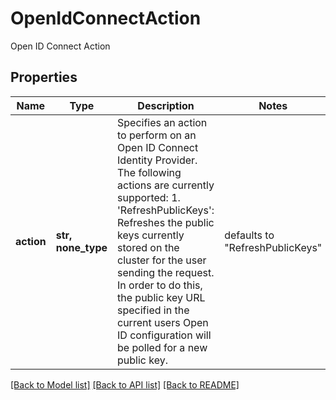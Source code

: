 # OpenIdConnectAction

Open ID Connect Action

## Properties
Name | Type | Description | Notes
------------ | ------------- | ------------- | -------------
**action** | **str, none_type** | Specifies an action to perform on an Open ID Connect Identity Provider. The following actions are currently supported: 1. &#39;RefreshPublicKeys&#39;: Refreshes the public keys currently stored on the cluster for the user sending the request. In order to do this, the public key URL specified in the current users Open ID configuration will be polled for a new public key. | defaults to "RefreshPublicKeys"

[[Back to Model list]](../README.md#documentation-for-models) [[Back to API list]](../README.md#documentation-for-api-endpoints) [[Back to README]](../README.md)


